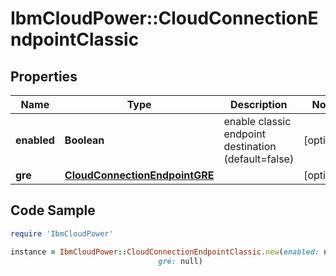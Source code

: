 # IbmCloudPower::CloudConnectionEndpointClassic

## Properties

Name | Type | Description | Notes
------------ | ------------- | ------------- | -------------
**enabled** | **Boolean** | enable classic endpoint destination (default&#x3D;false) | [optional] 
**gre** | [**CloudConnectionEndpointGRE**](CloudConnectionEndpointGRE.md) |  | [optional] 

## Code Sample

```ruby
require 'IbmCloudPower'

instance = IbmCloudPower::CloudConnectionEndpointClassic.new(enabled: null,
                                 gre: null)
```


